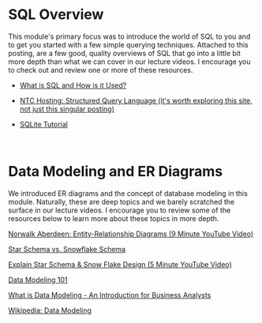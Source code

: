 # SQL Overview

This module's primary focus was to introduce the world of SQL to you and to get you started with a few simple querying techniques. Attached to this posting, are a few good, quality overviews of SQL that go into a little bit more depth than what we can cover in our lecture videos. I encourage you to check out and review one or more of these resources.

- [What is SQL and How is it Used?](https://www.thebalance.com/what-is-sql-and-uses-2071909)

- [NTC Hosting: Structured Query Language (it's worth exploring this site, not just this singular posting)](https://www.ntchosting.com/encyclopedia/databases/structured-query-language/)

- [SQLite Tutorial](https://www.tutorialspoint.com/sqlite/index.htm)

<br>

# Data Modeling and ER Diagrams

We introduced ER diagrams and the concept of database modeling in this module. Naturally, these are deep topics and we barely scratched the surface in our lecture videos. I encourage you to review some of the resources below to learn more about these topics in more depth.

[Norwalk Aberdeen: Entity-Relationship Diagrams (9 Minute YouTube Video)](https://www.youtube.com/watch?v=c0_9Y8QAstg)

[Star Schema vs. Snowflake Schema](http://www.vertabelo.com/blog/technical-articles/data-warehouse-modeling-star-schema-vs-snowflake-schema)

[Explain Star Schema & Snow Flake Design (5 Minute YouTube Video)](https://www.youtube.com/watch?v=KUwOcip7Zzc)

[Data Modeling 101](http://www.agiledata.org/essays/dataModeling101.html)

[What is Data Modeling - An Introduction for Business Analysts](http://business-analysis-excellence.com/what-is-data-modeling/)

[Wikipedia: Data Modeling](https://en.wikipedia.org/wiki/Data_modeling)